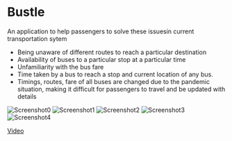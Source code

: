 # Bustle

An application to help passengers to  solve these issuesin current transportation sytem

- Being unaware of different routes to reach a particular destination
- Availability of buses to a particular stop at a particular time
- Unfamiliarity with the bus fare
- Time taken by a bus to reach a stop and current location of any bus.
- Timings, routes, fare of all buses are changed due to the pandemic situation, making it difficult for passengers to travel and be updated with details



![Screenshot0](https://assets.devfolio.co/hackathons/7ff8f8bfe3934fb2b4a49cd6977f1c71/projects/6927c14a48154725a342aebd57426148/pic0e4xhw6kj.png)
![Screenshot1](https://assets.devfolio.co/hackathons/7ff8f8bfe3934fb2b4a49cd6977f1c71/projects/6927c14a48154725a342aebd57426148/pic8vvqukd48.png)
![Screenshot2](https://assets.devfolio.co/hackathons/7ff8f8bfe3934fb2b4a49cd6977f1c71/projects/6927c14a48154725a342aebd57426148/pictc8nbkws9.png)
![Screenshot3](https://assets.devfolio.co/hackathons/7ff8f8bfe3934fb2b4a49cd6977f1c71/projects/6927c14a48154725a342aebd57426148/piczism2czyp.png)
![Screenshot4](https://assets.devfolio.co/hackathons/7ff8f8bfe3934fb2b4a49cd6977f1c71/projects/6927c14a48154725a342aebd57426148/pic6m1vrqcon.png)

[Video](https://rebrand.ly/modbot-bustle)
